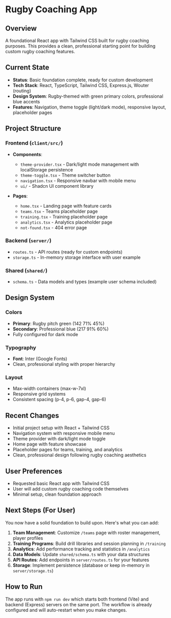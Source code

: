 # Rugby Coaching App

## Overview
A foundational React app with Tailwind CSS built for rugby coaching purposes. This provides a clean, professional starting point for building custom rugby coaching features.

## Current State
- **Status**: Basic foundation complete, ready for custom development
- **Tech Stack**: React, TypeScript, Tailwind CSS, Express.js, Wouter (routing)
- **Design System**: Rugby-themed with green primary colors, professional blue accents
- **Features**: Navigation, theme toggle (light/dark mode), responsive layout, placeholder pages

## Project Structure

### Frontend (`client/src/`)
- **Components**:
  - `theme-provider.tsx` - Dark/light mode management with localStorage persistence
  - `theme-toggle.tsx` - Theme switcher button
  - `navigation.tsx` - Responsive navbar with mobile menu
  - `ui/` - Shadcn UI component library

- **Pages**:
  - `home.tsx` - Landing page with feature cards
  - `teams.tsx` - Teams placeholder page
  - `training.tsx` - Training placeholder page  
  - `analytics.tsx` - Analytics placeholder page
  - `not-found.tsx` - 404 error page

### Backend (`server/`)
- `routes.ts` - API routes (ready for custom endpoints)
- `storage.ts` - In-memory storage interface with user example

### Shared (`shared/`)
- `schema.ts` - Data models and types (example user schema included)

## Design System

### Colors
- **Primary**: Rugby pitch green (142 71% 45%)
- **Secondary**: Professional blue (217 91% 60%)
- Fully configured for dark mode

### Typography
- **Font**: Inter (Google Fonts)
- Clean, professional styling with proper hierarchy

### Layout
- Max-width containers (max-w-7xl)
- Responsive grid systems
- Consistent spacing (p-4, p-6, gap-4, gap-6)

## Recent Changes
- Initial project setup with React + Tailwind CSS
- Navigation system with responsive mobile menu
- Theme provider with dark/light mode toggle
- Home page with feature showcase
- Placeholder pages for teams, training, and analytics
- Clean, professional design following rugby coaching aesthetics

## User Preferences
- Requested basic React app with Tailwind CSS
- User will add custom rugby coaching code themselves
- Minimal setup, clean foundation approach

## Next Steps (For User)
You now have a solid foundation to build upon. Here's what you can add:

1. **Team Management**: Customize `/teams` page with roster management, player profiles
2. **Training Programs**: Build drill libraries and session planning in `/training`
3. **Analytics**: Add performance tracking and statistics in `/analytics`
4. **Data Models**: Update `shared/schema.ts` with your data structures
5. **API Routes**: Add endpoints in `server/routes.ts` for your features
6. **Storage**: Implement persistence (database or keep in-memory in `server/storage.ts`)

## How to Run
The app runs with `npm run dev` which starts both frontend (Vite) and backend (Express) servers on the same port. The workflow is already configured and will auto-restart when you make changes.
